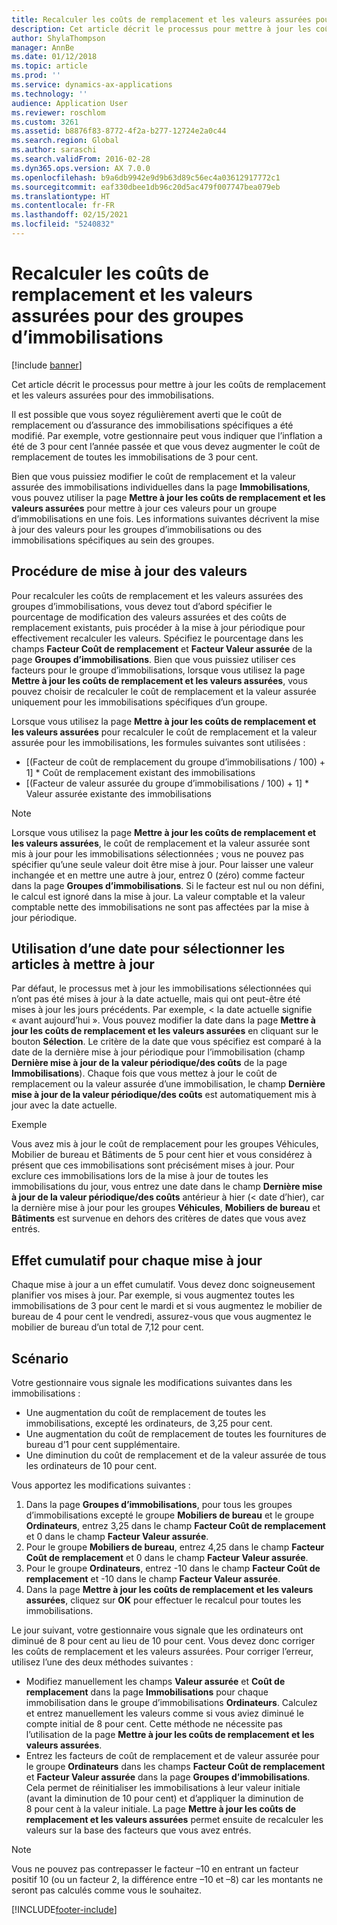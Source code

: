 ```yaml
---
title: Recalculer les coûts de remplacement et les valeurs assurées pour des groupes d’immobilisations
description: Cet article décrit le processus pour mettre à jour les coûts de remplacement et les valeurs assurées pour des immobilisations.
author: ShylaThompson
manager: AnnBe
ms.date: 01/12/2018
ms.topic: article
ms.prod: ''
ms.service: dynamics-ax-applications
ms.technology: ''
audience: Application User
ms.reviewer: roschlom
ms.custom: 3261
ms.assetid: b8876f83-8772-4f2a-b277-12724e2a0c44
ms.search.region: Global
ms.author: saraschi
ms.search.validFrom: 2016-02-28
ms.dyn365.ops.version: AX 7.0.0
ms.openlocfilehash: b9a6db9942e9d9b63d89c56ec4a03612917772c1
ms.sourcegitcommit: eaf330dbee1db96c20d5ac479f007747bea079eb
ms.translationtype: HT
ms.contentlocale: fr-FR
ms.lasthandoff: 02/15/2021
ms.locfileid: "5240832"
---
```

# <a name="recalculate-replacement-costs-and-insured-values-for-fixed-asset-groups"></a>Recalculer les coûts de remplacement et les valeurs assurées pour des groupes d’immobilisations

[!include [banner](../includes/banner.md)]

Cet article décrit le processus pour mettre à jour les coûts de remplacement et les valeurs assurées pour des immobilisations.

Il est possible que vous soyez régulièrement averti que le coût de remplacement ou d’assurance des immobilisations spécifiques a été modifié. Par exemple, votre gestionnaire peut vous indiquer que l’inflation a été de 3 pour cent l’année passée et que vous devez augmenter le coût de remplacement de toutes les immobilisations de 3 pour cent. 

Bien que vous puissiez modifier le coût de remplacement et la valeur assurée des immobilisations individuelles dans la page **Immobilisations**, vous pouvez utiliser la page **Mettre à jour les coûts de remplacement et les valeurs assurées** pour mettre à jour ces valeurs pour un groupe d’immobilisations en une fois. Les informations suivantes décrivent la mise à jour des valeurs pour les groupes d’immobilisations ou des immobilisations spécifiques au sein des groupes.

## <a name="how-values-are-updated"></a>Procédure de mise à jour des valeurs
Pour recalculer les coûts de remplacement et les valeurs assurées des groupes d’immobilisations, vous devez tout d’abord spécifier le pourcentage de modification des valeurs assurées et des coûts de remplacement existants, puis procéder à la mise à jour périodique pour effectivement recalculer les valeurs. Spécifiez le pourcentage dans les champs **Facteur Coût de remplacement** et **Facteur Valeur assurée** de la page **Groupes d’immobilisations**. Bien que vous puissiez utiliser ces facteurs pour le groupe d’immobilisations, lorsque vous utilisez la page **Mettre à jour les coûts de remplacement et les valeurs assurées**, vous pouvez choisir de recalculer le coût de remplacement et la valeur assurée uniquement pour les immobilisations spécifiques d’un groupe. 

Lorsque vous utilisez la page **Mettre à jour les coûts de remplacement et les valeurs assurées** pour recalculer le coût de remplacement et la valeur assurée pour les immobilisations, les formules suivantes sont utilisées :

-   \[(Facteur de coût de remplacement du groupe d’immobilisations / 100) + 1\] \* Coût de remplacement existant des immobilisations
-   \[(Facteur de valeur assurée du groupe d’immobilisations / 100) + 1\] \* Valeur assurée existante des immobilisations

> [!NOTE] 
> Lorsque vous utilisez la page **Mettre à jour les coûts de remplacement et les valeurs assurées**, le coût de remplacement et la valeur assurée sont mis à jour pour les immobilisations sélectionnées ; vous ne pouvez pas spécifier qu’une seule valeur doit être mise à jour. Pour laisser une valeur inchangée et en mettre une autre à jour, entrez 0 (zéro) comme facteur dans la page **Groupes d’immobilisations**. Si le facteur est nul ou non défini, le calcul est ignoré dans la mise à jour. La valeur comptable et la valeur comptable nette des immobilisations ne sont pas affectées par la mise à jour périodique. 

## <a name="how-to-use-a-date-to-select-which-items-to-update"></a>Utilisation d’une date pour sélectionner les articles à mettre à jour
Par défaut, le processus met à jour les immobilisations sélectionnées qui n’ont pas été mises à jour à la date actuelle, mais qui ont peut-être été mises à jour les jours précédents. Par exemple, &lt; la date actuelle signifie « avant aujourd’hui ». Vous pouvez modifier la date dans la page **Mettre à jour les coûts de remplacement et les valeurs assurées** en cliquant sur le bouton **Sélection**. Le critère de la date que vous spécifiez est comparé à la date de la dernière mise à jour périodique pour l’immobilisation (champ **Dernière mise à jour de la valeur périodique/des coûts** de la page **Immobilisations**). Chaque fois que vous mettez à jour le coût de remplacement ou la valeur assurée d’une immobilisation, le champ **Dernière mise à jour de la valeur périodique/des coûts** est automatiquement mis à jour avec la date actuelle. 

Exemple 

Vous avez mis à jour le coût de remplacement pour les groupes Véhicules, Mobilier de bureau et Bâtiments de 5 pour cent hier et vous considérez à présent que ces immobilisations sont précisément mises à jour. Pour exclure ces immobilisations lors de la mise à jour de toutes les immobilisations du jour, vous entrez une date dans le champ **Dernière mise à jour de la valeur périodique/des coûts** antérieur à hier (&lt; date d’hier), car la dernière mise à jour pour les groupes **Véhicules**, **Mobiliers de bureau** et **Bâtiments** est survenue en dehors des critères de dates que vous avez entrés.

## <a name="cumulative-effect-of-each-update"></a>Effet cumulatif pour chaque mise à jour
Chaque mise à jour a un effet cumulatif. Vous devez donc soigneusement planifier vos mises à jour. Par exemple, si vous augmentez toutes les immobilisations de 3 pour cent le mardi et si vous augmentez le mobilier de bureau de 4 pour cent le vendredi, assurez-vous que vous augmentez le mobilier de bureau d’un total de 7,12 pour cent.

## <a name="scenario"></a>Scénario
Votre gestionnaire vous signale les modifications suivantes dans les immobilisations :
-   Une augmentation du coût de remplacement de toutes les immobilisations, excepté les ordinateurs, de 3,25 pour cent.
-   Une augmentation du coût de remplacement de toutes les fournitures de bureau d’1 pour cent supplémentaire.
-   Une diminution du coût de remplacement et de la valeur assurée de tous les ordinateurs de 10 pour cent.

Vous apportez les modifications suivantes :
1.  Dans la page **Groupes d’immobilisations**, pour tous les groupes d’immobilisations excepté le groupe **Mobiliers de bureau** et le groupe **Ordinateurs**, entrez 3,25 dans le champ **Facteur Coût de remplacement** et 0 dans le champ **Facteur Valeur assurée**.
2.  Pour le groupe **Mobiliers de bureau**, entrez 4,25 dans le champ **Facteur Coût de remplacement** et 0 dans le champ **Facteur Valeur assurée**.
3.  Pour le groupe **Ordinateurs**, entrez -10 dans le champ **Facteur Coût de remplacement** et -10 dans le champ **Facteur Valeur assurée**.
4.  Dans la page **Mettre à jour les coûts de remplacement et les valeurs assurées**, cliquez sur **OK** pour effectuer le recalcul pour toutes les immobilisations.

Le jour suivant, votre gestionnaire vous signale que les ordinateurs ont diminué de 8 pour cent au lieu de 10 pour cent. Vous devez donc corriger les coûts de remplacement et les valeurs assurées. Pour corriger l’erreur, utilisez l’une des deux méthodes suivantes :
-   Modifiez manuellement les champs **Valeur assurée** et **Coût de remplacement** dans la page **Immobilisations** pour chaque immobilisation dans le groupe d’immobilisations **Ordinateurs**. Calculez et entrez manuellement les valeurs comme si vous aviez diminué le compte initial de 8 pour cent. Cette méthode ne nécessite pas l’utilisation de la page **Mettre à jour les coûts de remplacement et les valeurs assurées**.
-   Entrez les facteurs de coût de remplacement et de valeur assurée pour le groupe **Ordinateurs** dans les champs **Facteur Coût de remplacement** et **Facteur Valeur assurée** dans la page **Groupes d’immobilisations**. Cela permet de réinitialiser les immobilisations à leur valeur initiale (avant la diminution de 10 pour cent) et d’appliquer la diminution de 8 pour cent à la valeur initiale. La page **Mettre à jour les coûts de remplacement et les valeurs assurées** permet ensuite de recalculer les valeurs sur la base des facteurs que vous avez entrés.

> [!NOTE]  
> Vous ne pouvez pas contrepasser le facteur –10 en entrant un facteur positif 10 (ou un facteur 2, la différence entre –10 et –8) car les montants ne seront pas calculés comme vous le souhaitez. 







[!INCLUDE[footer-include](../../includes/footer-banner.md)]